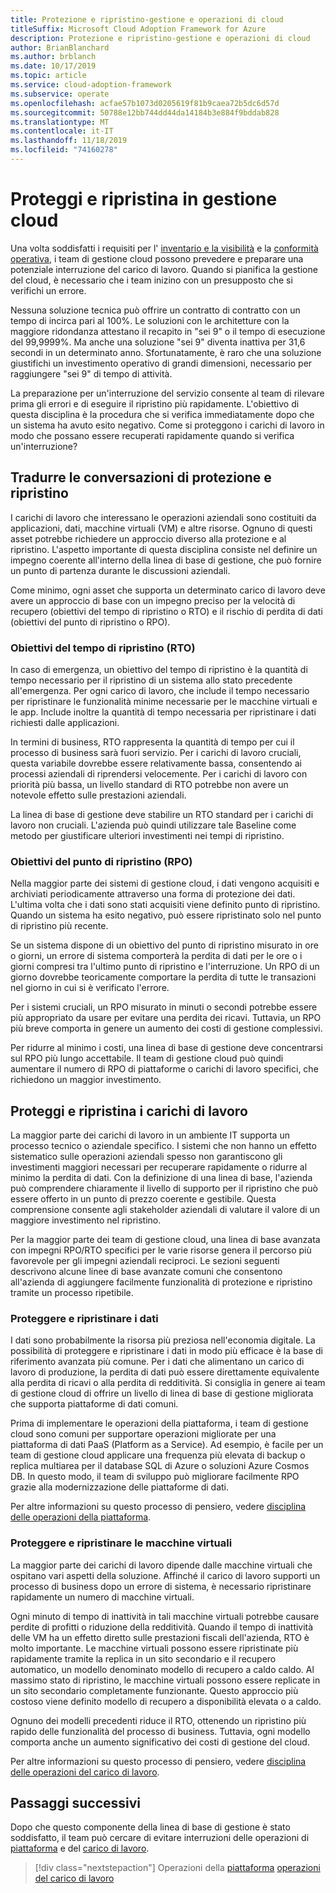 ```yaml
---
title: Protezione e ripristino-gestione e operazioni di cloud
titleSuffix: Microsoft Cloud Adoption Framework for Azure
description: Protezione e ripristino-gestione e operazioni di cloud
author: BrianBlanchard
ms.author: brblanch
ms.date: 10/17/2019
ms.topic: article
ms.service: cloud-adoption-framework
ms.subservice: operate
ms.openlocfilehash: acfae57b1073d0205619f81b9caea72b5dc6d57d
ms.sourcegitcommit: 50788e12bb744dd44da14184b3e884f9bddab828
ms.translationtype: MT
ms.contentlocale: it-IT
ms.lasthandoff: 11/18/2019
ms.locfileid: "74160278"
---
```

# <a name="protect-and-recover-in-cloud-management"></a>Proteggi e ripristina in gestione cloud

Una volta soddisfatti i requisiti per l' [inventario e la visibilità](./inventory.md) e la [conformità operativa](./operational-compliance.md), i team di gestione cloud possono prevedere e preparare una potenziale interruzione del carico di lavoro. Quando si pianifica la gestione del cloud, è necessario che i team inizino con un presupposto che si verifichi un errore.

Nessuna soluzione tecnica può offrire un contratto di contratto con un tempo di incirca pari al 100%. Le soluzioni con le architetture con la maggiore ridondanza attestano il recapito in "sei 9" o il tempo di esecuzione del 99,9999%. Ma anche una soluzione "sei 9" diventa inattiva per 31,6 secondi in un determinato anno. Sfortunatamente, è raro che una soluzione giustifichi un investimento operativo di grandi dimensioni, necessario per raggiungere "sei 9" di tempo di attività.

La preparazione per un'interruzione del servizio consente al team di rilevare prima gli errori e di eseguire il ripristino più rapidamente. L'obiettivo di questa disciplina è la procedura che si verifica immediatamente dopo che un sistema ha avuto esito negativo. Come si proteggono i carichi di lavoro in modo che possano essere recuperati rapidamente quando si verifica un'interruzione?

## <a name="translate-protection-and-recovery-conversations"></a>Tradurre le conversazioni di protezione e ripristino

I carichi di lavoro che interessano le operazioni aziendali sono costituiti da applicazioni, dati, macchine virtuali (VM) e altre risorse. Ognuno di questi asset potrebbe richiedere un approccio diverso alla protezione e al ripristino. L'aspetto importante di questa disciplina consiste nel definire un impegno coerente all'interno della linea di base di gestione, che può fornire un punto di partenza durante le discussioni aziendali.

Come minimo, ogni asset che supporta un determinato carico di lavoro deve avere un approccio di base con un impegno preciso per la velocità di recupero (obiettivi del tempo di ripristino o RTO) e il rischio di perdita di dati (obiettivi del punto di ripristino o RPO).

### <a name="recovery-time-objectives-rto"></a>Obiettivi del tempo di ripristino (RTO)

In caso di emergenza, un obiettivo del tempo di ripristino è la quantità di tempo necessario per il ripristino di un sistema allo stato precedente all'emergenza. Per ogni carico di lavoro, che include il tempo necessario per ripristinare le funzionalità minime necessarie per le macchine virtuali e le app. Include inoltre la quantità di tempo necessaria per ripristinare i dati richiesti dalle applicazioni.

In termini di business, RTO rappresenta la quantità di tempo per cui il processo di business sarà fuori servizio. Per i carichi di lavoro cruciali, questa variabile dovrebbe essere relativamente bassa, consentendo ai processi aziendali di riprendersi velocemente. Per i carichi di lavoro con priorità più bassa, un livello standard di RTO potrebbe non avere un notevole effetto sulle prestazioni aziendali.

La linea di base di gestione deve stabilire un RTO standard per i carichi di lavoro non cruciali. L'azienda può quindi utilizzare tale Baseline come metodo per giustificare ulteriori investimenti nei tempi di ripristino.

### <a name="recovery-point-objectives-rpo"></a>Obiettivi del punto di ripristino (RPO)

Nella maggior parte dei sistemi di gestione cloud, i dati vengono acquisiti e archiviati periodicamente attraverso una forma di protezione dei dati. L'ultima volta che i dati sono stati acquisiti viene definito punto di ripristino. Quando un sistema ha esito negativo, può essere ripristinato solo nel punto di ripristino più recente.

Se un sistema dispone di un obiettivo del punto di ripristino misurato in ore o giorni, un errore di sistema comporterà la perdita di dati per le ore o i giorni compresi tra l'ultimo punto di ripristino e l'interruzione. Un RPO di un giorno dovrebbe teoricamente comportare la perdita di tutte le transazioni nel giorno in cui si è verificato l'errore.

Per i sistemi cruciali, un RPO misurato in minuti o secondi potrebbe essere più appropriato da usare per evitare una perdita dei ricavi. Tuttavia, un RPO più breve comporta in genere un aumento dei costi di gestione complessivi.

Per ridurre al minimo i costi, una linea di base di gestione deve concentrarsi sul RPO più lungo accettabile. Il team di gestione cloud può quindi aumentare il numero di RPO di piattaforme o carichi di lavoro specifici, che richiedono un maggior investimento.

## <a name="protect-and-recover-workloads"></a>Proteggi e ripristina i carichi di lavoro

La maggior parte dei carichi di lavoro in un ambiente IT supporta un processo tecnico o aziendale specifico. I sistemi che non hanno un effetto sistematico sulle operazioni aziendali spesso non garantiscono gli investimenti maggiori necessari per recuperare rapidamente o ridurre al minimo la perdita di dati. Con la definizione di una linea di base, l'azienda può comprendere chiaramente il livello di supporto per il ripristino che può essere offerto in un punto di prezzo coerente e gestibile. Questa comprensione consente agli stakeholder aziendali di valutare il valore di un maggiore investimento nel ripristino.

Per la maggior parte dei team di gestione cloud, una linea di base avanzata con impegni RPO/RTO specifici per le varie risorse genera il percorso più favorevole per gli impegni aziendali reciproci. Le sezioni seguenti descrivono alcune linee di base avanzate comuni che consentono all'azienda di aggiungere facilmente funzionalità di protezione e ripristino tramite un processo ripetibile.

### <a name="protect-and-recover-data"></a>Proteggere e ripristinare i dati

I dati sono probabilmente la risorsa più preziosa nell'economia digitale. La possibilità di proteggere e ripristinare i dati in modo più efficace è la base di riferimento avanzata più comune. Per i dati che alimentano un carico di lavoro di produzione, la perdita di dati può essere direttamente equivalente alla perdita di ricavi o alla perdita di redditività. Si consiglia in genere ai team di gestione cloud di offrire un livello di linea di base di gestione migliorata che supporta piattaforme di dati comuni.

Prima di implementare le operazioni della piattaforma, i team di gestione cloud sono comuni per supportare operazioni migliorate per una piattaforma di dati PaaS (Platform as a Service). Ad esempio, è facile per un team di gestione cloud applicare una frequenza più elevata di backup o replica multiarea per il database SQL di Azure o soluzioni Azure Cosmos DB. In questo modo, il team di sviluppo può migliorare facilmente RPO grazie alla modernizzazione delle piattaforme di dati.

Per altre informazioni su questo processo di pensiero, vedere [disciplina delle operazioni della piattaforma](./platform.md).

### <a name="protect-and-recover-vms"></a>Proteggere e ripristinare le macchine virtuali

La maggior parte dei carichi di lavoro dipende dalle macchine virtuali che ospitano vari aspetti della soluzione. Affinché il carico di lavoro supporti un processo di business dopo un errore di sistema, è necessario ripristinare rapidamente un numero di macchine virtuali.

Ogni minuto di tempo di inattività in tali macchine virtuali potrebbe causare perdite di profitti o riduzione della redditività. Quando il tempo di inattività delle VM ha un effetto diretto sulle prestazioni fiscali dell'azienda, RTO è molto importante. Le macchine virtuali possono essere ripristinate più rapidamente tramite la replica in un sito secondario e il recupero automatico, un modello denominato modello di recupero a caldo caldo. Al massimo stato di ripristino, le macchine virtuali possono essere replicate in un sito secondario completamente funzionante. Questo approccio più costoso viene definito modello di recupero a disponibilità elevata o a caldo.

Ognuno dei modelli precedenti riduce il RTO, ottenendo un ripristino più rapido delle funzionalità del processo di business. Tuttavia, ogni modello comporta anche un aumento significativo dei costi di gestione del cloud.

Per altre informazioni su questo processo di pensiero, vedere [disciplina delle operazioni del carico di lavoro](./workload.md).

## <a name="next-steps"></a>Passaggi successivi

Dopo che questo componente della linea di base di gestione è stato soddisfatto, il team può cercare di evitare interruzioni delle operazioni di [piattaforma](./platform.md) e del [carico di lavoro](./workload.md).

> [!div class="nextstepaction"]
> Operazioni della [piattaforma](./platform.md)
> [operazioni del carico di lavoro](./workload.md)
